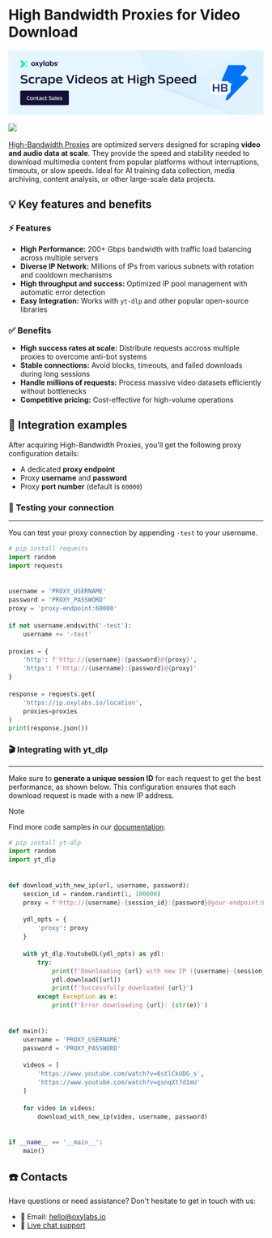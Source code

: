 # High Bandwidth Proxies for Video Download
[![Oxylabs promo code](/assets/High-Bandwidth-Proxies-V1.png)](https://oxylabs.io/products/high-bandwidth-proxies)

[![](https://dcbadge.vercel.app/api/server/eWsVUJrnG5)](https://discord.gg/GbxmdGhZjq)

[High-Bandwidth Proxies](https://oxylabs.io/products/high-bandwidth-proxies) are optimized servers designed for scraping **video and audio data at scale**. They provide the speed and stability needed to download multimedia content from popular platforms without interruptions,  timeouts, or slow speeds. Ideal for AI training data collection, media archiving, content analysis, or other large-scale data projects.

## 💡 Key features and benefits

### ⚡ Features

- **High Performance:** 200+ Gbps bandwidth with traffic load balancing across multiple servers
- **Diverse IP Network:** Millions of IPs from various subnets with rotation and cooldown mechanisms
- **High throughput and success:** Optimized IP pool management with automatic error detection
- **Easy Integration:** Works with `yt-dlp` and other popular open-source libraries


### ✅ Benefits

- **High success rates at scale:** Distribute requests accross multiple proxies to overcome anti-bot systems
- **Stable connections:** Avoid blocks, timeouts, and failed downloads during long sessions
- **Handle millions of requests:** Process massive video datasets efficiently without bottlenecks
- **Competitive pricing:** Cost-effective for high-volume operations


## 🚀 Integration examples

After acquiring High-Bandwidth Proxies, you'll get the following proxy configuration details:
- A dedicated **proxy endpoint**
- Proxy **username** and **password**
- Proxy **port number** (default is `60000`)

### 🧪 Testing your connection
---
You can test your proxy connection by appending `-test` to your username.

```python
# pip install requests
import random
import requests


username = 'PROXY_USERNAME'
password = 'PROXY_PASSWORD'
proxy = 'proxy-endpoint:60000'

if not username.endswith('-test'):
    username += '-test'

proxies = {
    'http': f'http://{username}:{password}@{proxy}',
    'https': f'http://{username}:{password}@{proxy}'
}

response = requests.get(
    'https://ip.oxylabs.io/location',
    proxies=proxies
)
print(response.json())
```

### 🎬 Integrating with yt_dlp
---
Make sure to **generate a unique session ID** for each request to get the best performance, as shown below. This configuration ensures that each download request is made with a new IP address.

> [!NOTE]
> Find more code samples in our [documentation](https://developers.oxylabs.io/video-data/high-bandwidth-proxies).

```python
# pip install yt-dlp
import random
import yt_dlp


def download_with_new_ip(url, username, password):
    session_id = random.randint(1, 100000)
    proxy = f'http://{username}-{session_id}:{password}@your-endpoint:60000'

    ydl_opts = {
        'proxy': proxy
    }
    
    with yt_dlp.YoutubeDL(ydl_opts) as ydl:
        try:
            print(f'Downloading {url} with new IP ({username}-{session_id})...')
            ydl.download([url])
            print(f'Successfully downloaded {url}')
        except Exception as e:
            print(f'Error downloading {url}: {str(e)}')


def main():
    username = 'PROXY_USERNAME'
    password = 'PROXY_PASSWORD'
    
    videos = [
        'https://www.youtube.com/watch?v=6stlCkUDG_s',
        'https://www.youtube.com/watch?v=gsnqXt7d1mU'
    ]
    
    for video in videos:
        download_with_new_ip(video, username, password)


if __name__ == '__main__':
    main()
```

## ☎️ Contacts

Have questions or need assistance? Don't hesitate to get in touch with us:

- 📩 Email: hello@oxylabs.io
- 💬 [Live chat support](https://oxylabs.drift.click/oxybot)
